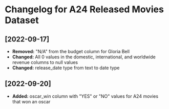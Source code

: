 # Changelog for A24 Released Movies Dataset

## [2022-09-17]

- **Removed:** "N/A" from the budget column for Gloria Bell
- **Changed:** All 0 values in the domestic, international, and worldwide revenue columns to null values
- **Changed:** release_date type from text to date type

## [2022-09-20]

- **Added:** oscar_win column with "YES" or "NO" values for A24 movies that won an oscar